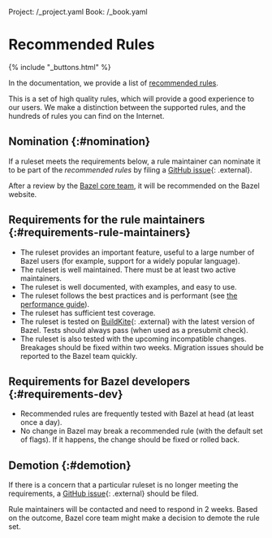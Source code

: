 Project: /_project.yaml
Book: /_book.yaml

# Recommended Rules

{% include "_buttons.html" %}

In the documentation, we provide a list of
[recommended rules](/rules).

This is a set of high quality rules, which will provide a good experience to our
users. We make a distinction between the supported rules, and the hundreds of
rules you can find on the Internet.

## Nomination {:#nomination}

If a ruleset meets the requirements below, a rule maintainer can nominate it
to be part of the _recommended rules_ by filing a
[GitHub issue](https://github.com/bazelbuild/bazel/){: .external}.

After a review by the [Bazel core team](/contribute/policy), it
will be recommended on the Bazel website.

## Requirements for the rule maintainers {:#requirements-rule-maintainers}

*   The ruleset provides an important feature, useful to a large number of Bazel
    users (for example, support for a widely popular language).
*   The ruleset is well maintained. There must be at least two active maintainers.
*   The ruleset is well documented, with examples, and easy to use.
*   The ruleset follows the best practices and is performant (see
    [the performance guide](/rules/performance)).
*   The ruleset has sufficient test coverage.
*   The ruleset is tested on
    [BuildKite](https://github.com/bazelbuild/continuous-integration/blob/master/buildkite/README.md){: .external}
    with the latest version of Bazel. Tests should always pass (when used as a
    presubmit check).
*   The ruleset is also tested with the upcoming incompatible changes. Breakages
    should be fixed within two weeks. Migration issues should be reported to the
    Bazel team quickly.

## Requirements for Bazel developers {:#requirements-dev}

*   Recommended rules are frequently tested with Bazel at head (at least once a
    day).
*   No change in Bazel may break a recommended rule (with the default set of
    flags). If it happens, the change should be fixed or rolled back.

## Demotion {:#demotion}

If there is a concern that a particular ruleset is no longer meeting the
requirements, a [GitHub issue](https://github.com/bazelbuild/bazel/){: .external} should be
filed.

Rule maintainers will be contacted and need to respond in 2 weeks. Based on the
outcome, Bazel core team might make a decision to demote the rule set.
